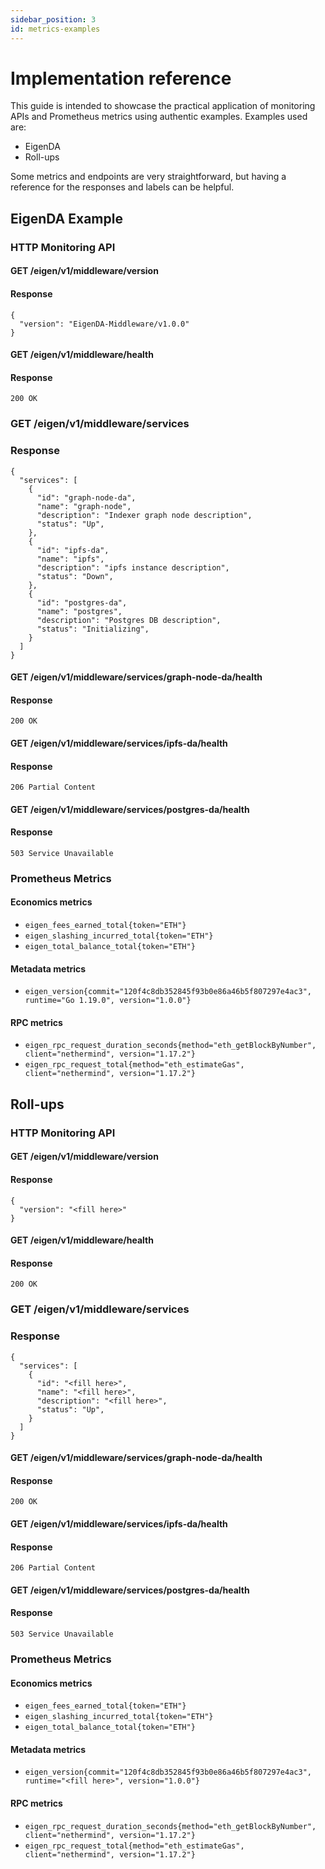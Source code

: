 ```yaml
---
sidebar_position: 3
id: metrics-examples
---
```


# Implementation reference

This guide is intended to showcase the practical application of monitoring APIs and Prometheus metrics using authentic examples. Examples used are:

- EigenDA
- Roll-ups

Some metrics and endpoints are very straightforward, but having a reference for the responses and labels can be helpful.

## EigenDA Example

### HTTP Monitoring API

#### GET /eigen/v1/middleware/version

#### Response

```
{
  "version": "EigenDA-Middleware/v1.0.0"
}

```

#### GET /eigen/v1/middleware/health

#### Response

```
200 OK

```

### GET /eigen/v1/middleware/services

### Response

```
{
  "services": [
    {
      "id": "graph-node-da",
      "name": "graph-node",
      "description": "Indexer graph node description",
      "status": "Up",
    },
    {
      "id": "ipfs-da",
      "name": "ipfs",
      "description": "ipfs instance description",
      "status": "Down",
    },
    {
      "id": "postgres-da",
      "name": "postgres",
      "description": "Postgres DB description",
      "status": "Initializing",
    }
  ]
}

```

#### GET /eigen/v1/middleware/services/graph-node-da/health

#### Response

```
200 OK

```

#### GET /eigen/v1/middleware/services/ipfs-da/health

#### Response

```
206 Partial Content

```

#### GET /eigen/v1/middleware/services/postgres-da/health

#### Response

```
503 Service Unavailable

```

### Prometheus Metrics

#### Economics metrics
* `eigen_fees_earned_total{token="ETH"}`
* `eigen_slashing_incurred_total{token="ETH"}`
* `eigen_total_balance_total{token="ETH"}`

#### Metadata metrics
* `eigen_version{commit="120f4c8db352845f93b0e86a46b5f807297e4ac3", runtime="Go 1.19.0", version="1.0.0"}`

#### RPC metrics
* `eigen_rpc_request_duration_seconds{method="eth_getBlockByNumber", client="nethermind", version="1.17.2"}`
* `eigen_rpc_request_total{method="eth_estimateGas", client="nethermind", version="1.17.2"}` 

## Roll-ups

### HTTP Monitoring API

#### GET /eigen/v1/middleware/version

#### Response

```
{
  "version": "<fill here>"
}

```

#### GET /eigen/v1/middleware/health

#### Response

```
200 OK

```

### GET /eigen/v1/middleware/services

### Response

```
{
  "services": [
    {
      "id": "<fill here>",
      "name": "<fill here>",
      "description": "<fill here>",
      "status": "Up",
    } 
  ]
}

```

#### GET /eigen/v1/middleware/services/graph-node-da/health

#### Response

```
200 OK

```

#### GET /eigen/v1/middleware/services/ipfs-da/health

#### Response

```
206 Partial Content

```

#### GET /eigen/v1/middleware/services/postgres-da/health

#### Response

```
503 Service Unavailable

```

### Prometheus Metrics

#### Economics metrics
* `eigen_fees_earned_total{token="ETH"}`
* `eigen_slashing_incurred_total{token="ETH"}`
* `eigen_total_balance_total{token="ETH"}`

#### Metadata metrics
* `eigen_version{commit="120f4c8db352845f93b0e86a46b5f807297e4ac3", runtime="<fill here>", version="1.0.0"}`

#### RPC metrics
* `eigen_rpc_request_duration_seconds{method="eth_getBlockByNumber", client="nethermind", version="1.17.2"}`
* `eigen_rpc_request_total{method="eth_estimateGas", client="nethermind", version="1.17.2"}`